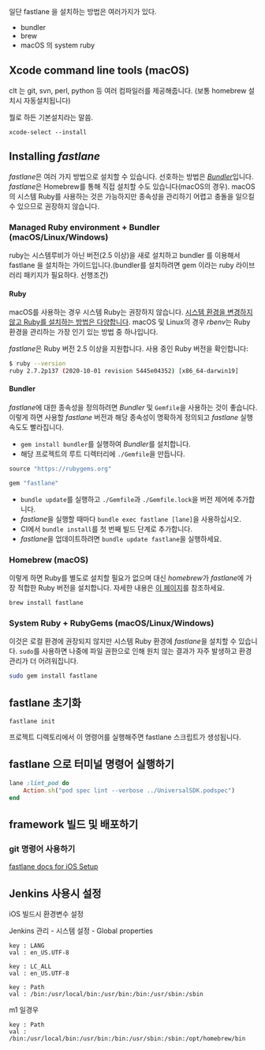 일단 fastlane 을 설치하는 방법은 여러가지가 있다.

- bundler
- brew
- macOS 의 system ruby

## Xcode command line tools (macOS)

clt 는 git, svn, perl, python 등 여러 컴파일러를 제공해줍니다. (보통 homebrew 설치시 자동설치됩니다)

뭘로 하든 기본설치라는 말씀.

```no-highlight
xcode-select --install
```

## Installing *fastlane*

*fastlane*은 여러 가지 방법으로 설치할 수 있습니다. 선호하는 방법은 [*Bundler*](https://bundler.io/)입니다. *fastlane*은 Homebrew를 통해 직접 설치할 수도 있습니다(macOS의 경우). macOS의 시스템 Ruby를 사용하는 것은 가능하지만 종속성을 관리하기 어렵고 충돌을 일으킬 수 있으므로 권장하지 않습니다.

### Managed Ruby environment + Bundler (macOS/Linux/Windows)

ruby는 시스템루비가 아닌 버전(2.5 이상)을 새로 설치하고 bundler 를 이용해서 fastlane 을 설치하는 가이드입니다.(bundler를 설치하려면 gem 이라는 ruby 라이브러리 패키지가 필요하다. 선행조건)

#### Ruby

macOS를 사용하는 경우 시스템 Ruby는 권장하지 않습니다. [시스템 환경을 변경하지 않고 Ruby를 설치하는 방법은 다양합니다](https://www.ruby-lang.org/en/documentation/installation/#managers). macOS 및 Linux의 경우 *rbenv*는 Ruby 환경을 관리하는 가장 인기 있는 방법 중 하나입니다.

*fastlane*은 Ruby 버전 2.5 이상을 지원합니다. 사용 중인 Ruby 버전을 확인합니다:

```sh
$ ruby --version
ruby 2.7.2p137 (2020-10-01 revision 5445e04352) [x86_64-darwin19]
```

#### Bundler

*fastlane*에 대한 종속성을 정의하려면 *Bundler* 및 `Gemfile`을 사용하는 것이 좋습니다. 이렇게 하면 사용할 *fastlane* 버전과 해당 종속성이 명확하게 정의되고 *fastlane* 실행 속도도 빨라집니다.

- `gem install bundler`를 실행하여 *Bundler*를 설치합니다.
- 해당 프로젝트의 루트 디렉터리에 `./Gemfile`을 만듭니다.

```ruby
source "https://rubygems.org"

gem "fastlane"
```

- `bundle update`를 실행하고 `./Gemfile`과 `./Gemfile.lock`을 버전 제어에 추가합니다.
- *fastlane*을 실행할 때마다 `bundle exec fastlane [lane]`을 사용하십시오.
- CI에서 `bundle install`를 첫 번째 빌드 단계로 추가합니다.
- *fastlane*을 업데이트하려면 `bundle update fastlane`을 실행하세요.

### Homebrew (macOS)

이렇게 하면 Ruby를 별도로 설치할 필요가 없으며 대신 *homebrew*가 *fastlane*에 가장 적합한 Ruby 버전을 설치합니다. 자세한 내용은 [이 페이지](https://formulae.brew.sh/formula/fastlane)를 참조하세요.

```sh
brew install fastlane
```

### System Ruby + RubyGems (macOS/Linux/Windows)

이것은 로컬 환경에 권장되지 않지만 시스템 Ruby 환경에 *fastlane*을 설치할 수 있습니다. `sudo`를 사용하면 나중에 파일 권한으로 인해 원치 않는 결과가 자주 발생하고 환경 관리가 더 어려워집니다.

```sh
sudo gem install fastlane
```

## fastlane 초기화

```
fastlane init
```

프로젝트 디렉토리에서 이 명령어를 실행해주면 fastlane 스크립트가 생성됩니다.

## fastlane 으로 터미널 명령어 실행하기

```ruby
lane :lint_pod do
    Action.sh("pod spec lint --verbose ../UniversalSDK.podspec")
end
```

## framework 빌드 및 배포하기

### git 명령어 사용하기

[fastlane docs for iOS Setup](https://docs.fastlane.tools/getting-started/ios/setup/)

## Jenkins 사용시 설정

iOS 빌드시 환경변수 설정

Jenkins 관리 - 시스템 설정 - Global properties

```
key : LANG
val : en_US.UTF-8

key : LC_ALL
val : en_US.UTF-8

key : Path
val : /bin:/usr/local/bin:/usr/bin:/bin:/usr/sbin:/sbin
```
m1 일경우
```
key : Path
val : /bin:/usr/local/bin:/usr/bin:/bin:/usr/sbin:/sbin:/opt/homebrew/bin
```